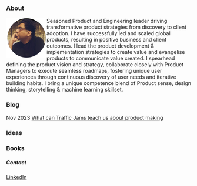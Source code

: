 ### About
<img align="left" width="110" height="110" src="https://github.com/arvindbajaj/arvindbajaj.github.io/blob/main/images/arvind.png">
Seasoned Product and Engineering leader driving transformative product strategies from discovery to client adoption. I have successfully led and scaled global products, resulting in positive business and client outcomes. I lead the product development & implementation strategies to create value and evangelise products to communicate value created. I spearhead defining the product vision and strategy, collaborate closely with Product Managers to execute seamless roadmaps, fostering unique user experiences through continuous discovery of user needs and iterative building habits. I bring a unique competence blend of Product sense, design thinking, storytelling & machine learning skillset.

### Blog

Nov 2023 [What can Traffic Jams teach us about product making](./blogs/traffic-and-product)

### Ideas

### Books

##### Contact
[LinkedIn](https://www.linkedin.com/in/arvind-bajaj/)
